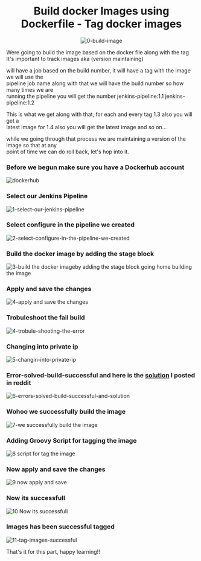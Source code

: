 <div align="center">

# Build docker Images using Dockerfile - Tag docker images
![0-build-image](https://user-images.githubusercontent.com/58173938/197314070-ba270f97-192f-4505-810a-f1bae5b2e7a7.png)

</div>

Were going to build the image based on the docker file along with the tag <br>
It's important to track images aka (version maintaining)

will have a job based on the build number, it will have a tag with the image we will use the <br> 
pipeline job name along with that we will have the build number so how many times we are <br>
running the pipeline you will get the number jenkins-pipeline:1.1 jenkins-pipeline:1.2 

This is what we get along with that, for each and every tag 1.3 also you will get a <br>
latest image for 1.4 also you will get the latest image and so on... 

while we going through that process we are maintaining a version of the image so that at any <br>
point of time we can do roll back, let's hop into it.

### Before we begun make sure you have a Dockerhub account

![dockerhub](https://user-images.githubusercontent.com/58173938/197315431-53fbe9c5-1d3e-4be7-bb4c-7ee0c5c7bb18.png)

### Select our Jenkins Pipeline

![1-select-our-jenkins-pipeline](https://user-images.githubusercontent.com/58173938/197314551-1494d93d-553e-4a52-8923-b81f681a9d70.png)

### Select configure in the pipeline we created

![2-select-configure-in-the-pipeline-we-created](https://user-images.githubusercontent.com/58173938/197314672-f98aa228-e4b1-4881-b9fd-3ea562edf357.png)

### Build the docker image by adding the stage block 

![3-build the docker imageby adding the stage block going home building the image](https://user-images.githubusercontent.com/58173938/197314749-5ce23783-c7bd-4834-97bd-66e0409ac592.png)

### Apply and save the changes

![4-apply and save the changes](https://user-images.githubusercontent.com/58173938/197314784-7ca247f7-02f1-427a-89b5-c9964e0ecf2b.png)

### Trobuleshoot the fail build

![4-trobule-shooting-the-error](https://user-images.githubusercontent.com/58173938/197314895-8a6e663e-7160-4618-8f8a-af9be00749d4.png)

### Changing into private ip

![5-changin-into-private-ip](https://user-images.githubusercontent.com/58173938/197314843-566f367b-0d09-46c4-8a8a-48c9f106dd1b.png)

### Error-solved-build-successful and here is the [solution](https://www.reddit.com/user/Mohanse7/comments/y9ocfs/solution_permission_was_denied_while_trying_to/) I posted in reddit 

![6-errors-solved-build-successful-and-solution](https://user-images.githubusercontent.com/58173938/197314956-e587a2cf-9474-43c2-9f9c-3aefc10a37db.png)

### Wohoo we successfully build the image

![7-we successfully build the image](https://user-images.githubusercontent.com/58173938/197315061-8078a84e-2e22-4e03-b1e5-bfad72bfa0f0.png)

### Adding Groovy Script for tagging the image

![8 script for tag the image](https://user-images.githubusercontent.com/58173938/197315203-0f9fa87b-a237-4d64-a739-c692e1f8e36d.png)

### Now apply and save the changes

![9 now apply and save](https://user-images.githubusercontent.com/58173938/197315247-6cd7174d-7636-499f-807e-5541e5cffa3f.png)

### Now its successfull

![10 Now its successfull](https://user-images.githubusercontent.com/58173938/197315272-387f8698-b3c4-45b0-9b91-7033414811fc.png)

### Images has been successful tagged

![11-tag-images-successful](https://user-images.githubusercontent.com/58173938/197315324-8352f690-7231-48f2-a55c-e34a1de891c7.png)

That's it for this part, happy learning!!

